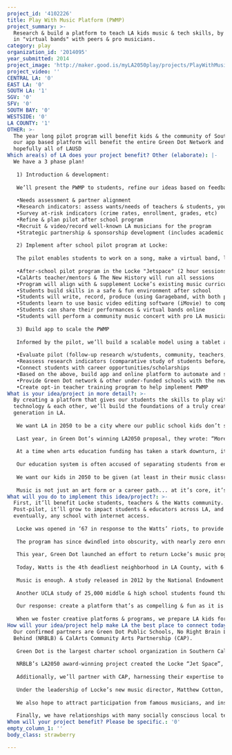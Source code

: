 ```yaml
---
project_id: '4102226'
title: Play With Music Platform (PWMP)
project_summary: >-
  Research & build a platform to teach LA kids music & tech skills, by playing
  in "virtual bands" with peers & pro musicians.
category: play
organization_id: '2014095'
year_submitted: 2014
project_image: 'http://maker.good.is/myLA2050play/projects/PlayWithMusic.html'
project_video: ''
CENTRAL LA: '0'
EAST LA: '0'
SOUTH LA: '1'
SGV: '0'
SFV: '0'
SOUTH BAY: '0'
WESTSIDE: '0'
LA COUNTY: '1'
OTHER: >-
  The year long pilot program will benefit kids & the community of South LA, but
  our app based platform will benefit the entire Green Dot Network and then
  hopefully all of LAUSD
Which area(s) of LA does your project benefit? Other (elaborate): |-
  We have a 3 phase plan!
   
   1) Introduction & development:
   
   We’ll present the PWMP to students, refine our ideas based on feedback & research (with our partners: Green Dot, CalArts, NRBLB) & prepare the pilot after school program
   
   •Needs assessment & partner alignment
   •Research indicators: assess wants/needs of teachers & students, youth attitudes, career aspirations, music level & preferences
   •Survey at-risk indicators (crime rates, enrollment, grades, etc)
   •Refine & plan pilot after school program
   •Recruit & video/record well-known LA musicians for the program
   •Strategic partnership & sponsorship development (includes academic feeder programs)
   
   2) Implement after school pilot program at Locke:
   
   The pilot enables students to work on a song, make a virtual band, learn tech, music & performance skills, culminating in a live student music concert (hopefully with celebrity participation). The pilot will also focus on translating skills into scholarship & career opportunities.
   
   •After-school pilot program in the Locke "Jetspace" (2 hour sessions) twice/week for 20 weeks
   •CalArts teacher/mentors & The New History will run all sessions
   •Program will align with & supplement Locke’s existing music curriculum
   •Students build skills in a safe & fun environment after school
   •Students will write, record, produce (using Garageband, with both physical & software instruments) and perform (live for video capture) their parts to a song
   •Students learn to use basic video editing software (iMovie) to compile their performances together with those of peers and pro musicians to make a “virtual band”
   •Students can share their performances & virtual bands online
   •Students will perform a community music concert with pro LA musicians
   
   3) Build app to scale the PWMP
   
   Informed by the pilot, we’ll build a scalable model using a tablet app based platform that automates the audio/video recording, editing process, as well as creates a student virtual music network.
   
   •Evaluate pilot (follow-up research w/students, community, teachers, musicians)
   •Reassess research indicators (comparative study of students before/after program)
   •Connect students with career opportunities/scholarships
   •Based on the above, build app and online platform to automate and scale PWMP
   •Provide Green Dot network & other under-funded schools with the new PWMP tablet app, to implement a full-scale test program.
   •Create opt-in teacher training program to help implement PWMP
What is your idea/project in more detail?: >-
  By creating a platform that gives our students the skills to play with music,
  technology & each other, we’ll build the foundations of a truly creative
  generation in LA. 
   
   We want LA in 2050 to be a city where our public school kids don’t see the recording industry & famous musicians as being inaccessible. Using basic tech we can enable them to actually play together, create together & inspire each other.
    
   Last year, in Green Dot’s winning LA2050 proposal, they wrote: “More than ever, the city’s communities require inspiration & motivation to believe that something better is possible (…) We work to equip them with the tools necessary to become empowered & authentic agents of change”. The PWMP will validate & expand upon that work to make LA the best place not only to Play in 2050, but to Learn, Create, & Collaborate.
    
   At a time when arts education funding has taken a stark downturn, it’s more vital than ever to use innovative methods & practices to ensure LA’s students (especially the at-risk) have places & contexts to acquire tools to be creative, imaginative & productive members of an engaged society.
    
   Our education system is often accused of separating students from engaging deeply in play & benefiting from the incalculable value & creativity it fosters. The current system can isolate students in a narrow academic paradigm, that earnestly tries to ensure their basic economic survival, but can become deeply uncreative & alienating to kids, resulting in their rejection of education entirely. This, coupled with a rapidly changing society & economy, can leave them unprepared for the “real world”, and/or with skill sets for menial jobs soon obsolete.
    
   We want our kids in 2050 to be given (at least in their music classrooms) the tools to play & collaborate on positive creative projects, & be inspired by mentors that have succeeded in ways they admire. We want our students to then use these tools as a gateway to good jobs in LA.
   
   Music is not just an art form or a career path... at it’s core, it’s a platform for sharing, storytelling & playing together. That’s why music has almost always been at the heart of our communities. If every school in LA participated by 2050, our virtual music network would bridge socio-economic and physical distances, foster connection, & unite students across the city through creative play. Not only would this nourish our economy, but contribute significantly to a safer, more equitable and vibrant city.
What will you do to implement this idea/project?: >-
  First, it’ll benefit Locke students, teachers & the Watts community.
  Post-pilot, it’ll grow to impact students & educators across LA, and
  eventually, any school with internet access.
    
   Locke was opened in ‘67 in response to the Watts’ riots, to provide the community with a safe & prosperous school. The band program quickly became one of the country’s best, performing at LA Rams games, marching in the Rose Bowl Parade, & traveling globally. Several Locke alumni even went on to successful recording careers as well.
    
   The program has since dwindled into obscurity, with nearly zero enrollment. The equipment & facilities have fallen into total disrepair with broken instruments & band rooms.
    
   This year, Green Dot launched an effort to return Locke’s music program to its former glory, from repairing instruments to renovating classrooms & building an outreach program. A new music curriculum is being designed from scratch, creating a unique opportunity for the PWMP to innovate & inform that process. 
   
   Today, Watts is the 4th deadliest neighborhood in LA County, with 6.6 killings per square mile, and a median age of 21, among the youngest in the county. We must rally hard for these young minds. In 2003, California cut arts funding by 94%. Today, the state spends less than $1 per kid per year.
    
   Music is enough. A study released in 2012 by the National Endowment for the Arts, monitored over 70,000 at-risk American students of various ages for 19 years. They found at-risk students with access to arts-rich curriculum had: higher GPAs & test scores, graduated from high school, attended college, read the newspaper, volunteered & voted.
    
   Another UCLA study of 25,000 middle & high school students found that students involved in the arts watch less TV, did more community service, and were generally more engaged with education.
   
   Our response: create a platform that’s as compelling & fun as it is relevant & useful. We want to build communities & economies by inspiring kids. There’s no lack of opportunity - LA employs more artists than any other city in the U.S., with a sector that consists of nearly 1 million direct & indirect jobs. By 2016, these numbers are projected to grow; for example, we’ll have 14% more sound engineers (earning $59,470/year on average).
   
   When we foster creative platforms & programs, we prepare LA kids for these jobs, creating generations of sustainable communities. Laying these foundations will benefit all of LA by 2050.
How will your idea/project help make LA the best place to connect today? In LA2050?: >-
  Our confirmed partners are Green Dot Public Schools, No Right Brain Left
  Behind (NRBLB) & CalArts Community Arts Partnership (CAP).
    
   Green Dot is the largest charter school organization in Southern California, serving 10,300 at-risk students in 18 schools across LA, half of them turnarounds of LAUSD’s lowest-performing schools. 90% of students graduate with 76% going on to attend college, making their schools among the highest performing ‘minority’ schools in California. In 2008, Locke was one of the lowest-achieving schools in the nation. Four years into Green Dot’s leadership, Locke scored over 600 API compared to a pre-transformation score of 511. Green Dot’s expertise will guide our implementation at every stage.
    
   NRBLB’s LA2050 award-winning project created the Locke “Jet Space”, which we’ll use as our program’s epicenter. We’ll increase the Jetspace’s impact by bringing music programming and permanent technological infrastructure. In the future, as we expand the PWMP’s reach, we hope to work hand-in-hand with NRBLB as they continue to imagine the future of creative spaces and programing in more schools.
    
   Additionally, we’ll partner with CAP, harnessing their expertise to mentor, teach, research, and co-create school-based arts programs. CAP offers free, after-school and education-based co-curricular arts programs for youth ages 6-18. Their teaching corps comprises of accomplished CalArts faculty, alumni and student instructors. As expert program creators who enable youth to discover and create original works of art, they’ve received numerous honors, including the National Arts and Humanities Youth Program Award, for fostering the creative & intellectual development of America’s children.
    
   Under the leadership of Locke’s new music director, Matthew Cotton, we’ll also forge ties with USC & the LA Opera. We hope to provide access to internships, scholarships, and feeder programs with CAP, USC, LA Opera & more. 
    
   We also hope to attract participation from famous musicians, and inspire students with an opportunity to be in a “virtual band” with them. We’ll lean on our entire professional & personal network to achieve this goal.
    
   Finally, we have relationships with many socially conscious local tech firms, including Pull Creative,100 Years, Ludlow Kingsley & Arts of Olympus, who are all on board to help. Together we will create the most impactful program and platform possible.
Whom will your project benefit? Please be specific.: '0'
empty_column_1: ''
body_class: strawberry

---
```


